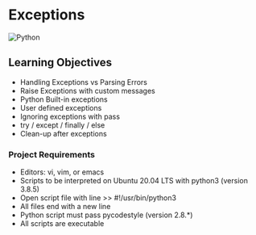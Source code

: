 # Exceptions
![Python](https://img.shields.io/badge/python-3670A0?style=for-the-badge&logo=python&logoColor=ffdd54)

## Learning Objectives
* Handling Exceptions vs Parsing Errors
* Raise Exceptions with custom messages
* Python Built-in exceptions
* User defined exceptions
* Ignoring exceptions with pass
* try / except / finally / else
* Clean-up after exceptions

### Project Requirements
* Editors: vi, vim, or emacs
* Scripts to be interpreted on Ubuntu 20.04 LTS with python3 (version 3.8.5)
* Open script file with line >> #!/usr/bin/python3
* All files end with a new line
* Python script must pass pycodestyle (version 2.8.*)
* All scripts are executable 
